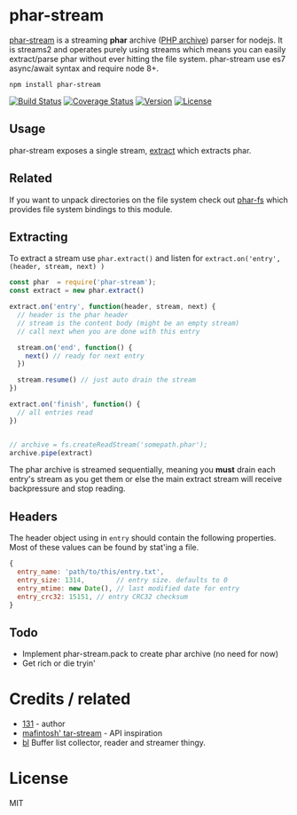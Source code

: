 # phar-stream

[phar-stream](https://github.com/131/phar-stream) is a streaming **phar** archive ([PHP archive](https://en.wikipedia.org/wiki/PHAR_(file_format))) parser for nodejs. It is streams2 and operates purely using streams which means you can easily extract/parse phar without ever hitting the file system. phar-stream use es7 async/await syntax and require node 8+.

```
npm install phar-stream
```


[![Build Status](https://travis-ci.org/131/phar-stream.svg?branch=master)](https://travis-ci.org/131/phar-stream)
[![Coverage Status](https://coveralls.io/repos/github/131/phar-stream/badge.svg?branch=master)](https://coveralls.io/github/131/phar-stream?branch=master)
[![Version](https://img.shields.io/npm/v/phar-stream.svg)](https://www.npmjs.com/package/phar-stream)
[![License](https://img.shields.io/badge/license-MIT-blue.svg)](http://opensource.org/licenses/MIT)



## Usage

phar-stream exposes a single stream, [extract](https://github.com/131/phar-stream#extracting) which extracts phar.


## Related

If you want to unpack directories on the file system check out [phar-fs](https://github.com/131/phar-fs) which provides file system bindings to this module.


## Extracting

To extract a stream use `phar.extract()` and listen for `extract.on('entry', (header, stream, next) )`

``` js
const phar  = require('phar-stream');
const extract = new phar.extract()

extract.on('entry', function(header, stream, next) {
  // header is the phar header
  // stream is the content body (might be an empty stream)
  // call next when you are done with this entry

  stream.on('end', function() {
    next() // ready for next entry
  })

  stream.resume() // just auto drain the stream
})

extract.on('finish', function() {
  // all entries read
})


// archive = fs.createReadStream('somepath.phar');
archive.pipe(extract)
```

The phar archive is streamed sequentially, meaning you **must** drain each entry's stream as you get them or else the main extract stream will receive backpressure and stop reading.

## Headers

The header object using in `entry` should contain the following properties.
Most of these values can be found by stat'ing a file.

``` js
{
  entry_name: 'path/to/this/entry.txt',
  entry_size: 1314,        // entry size. defaults to 0
  entry_mtime: new Date(), // last modified date for entry
  entry_crc32: 15151, // entry CRC32 checksum
}
```


## Todo
* Implement phar-stream.pack to create phar archive (no need for now)
* Get rich or die tryin'


# Credits / related

* [131](https://github.com/131) - author
* [mafintosh' tar-stream](https://github.com/mafintosh/tar-stream) - API inspiration
* [bl](https://www.npmjs.com/package/bl) Buffer list collector, reader and streamer thingy.

# License

MIT
